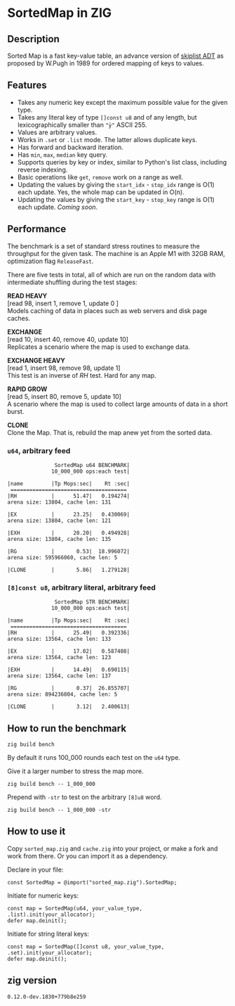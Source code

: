 # SortedMap in ZIG

## Description

Sorted Map is a fast key-value table, an advance version of [skiplist ADT](https://en.wikipedia.org/wiki/Skip_list) as proposed by W.Pugh in 1989 for ordered mapping of keys to  values.

## Features 
* Takes any numeric key except the maximum possible value for the given type. 
* Takes any literal key of type `[]const u8` and of any length, but lexicographically smaller than `"ÿ"` ASCII 255. 
* Values are arbitrary values.
* Works in `.set` or `.list` mode. The latter allows duplicate keys.
* Has forward and backward iteration.
* Has `min`, `max`, `median` key query.
* Supports queries by key or index, similar to Python's list class, including reverse indexing.
* Basic operations like `get`, `remove` work on a range as well.
* Updating the values by giving the `start_idx` - `stop_idx` range is O(1) each update. Yes, the whole map can be updated in O(n).
* Updating the values by giving the `start_key` - `stop_key` range is O(1) each update. *Coming soon*.

## Performance
The benchmark is a set of standard stress routines to measure the throughput for the given task. The machine is an Apple M1 with 32GB RAM, optimization flag `ReleaseFast`.

There are five tests in total, all of which are run on the random data with intermediate shuffling during the test stages:

**READ HEAVY**\
[read 98, insert 1,  remove 1,  update 0 ]\
Models caching of data in places such as web servers and disk page caches.

**EXCHANGE**\
[read 10, insert 40, remove 40, update 10]\
Replicates a scenario where the map is used to exchange data.

**EXCHANGE HEAVY**\
[read 1, insert 98, remove 98, update 1]\
This test is an inverse of *RH* test. Hard for any map.

**RAPID GROW**\
[read 5,  insert 80, remove 5,  update 10]\
A scenario where the map is used to collect large amounts of data in a short burst.

**CLONE**\
Clone the Map. That is, rebuild the map anew yet from the sorted data.

### `u64`, arbitrary feed
```
               SortedMap u64 BENCHMARK|
              10_000_000 ops:each test|

|name         |Tp Mops:sec|    Rt :sec|
 =====================================
|RH           |      51.47|   0.194274|
arena size: 13804, cache len: 131

|EX           |      23.25|   0.430069|
arena size: 13804, cache len: 121

|EXH          |      20.20|   0.494928|
arena size: 13804, cache len: 135

|RG           |       0.53|  18.996072|
arena size: 595966060, cache len: 5

|CLONE        |       5.86|   1.279128|
```

### `[8]const u8`, arbitrary literal, arbitrary feed
```
               SortedMap STR BENCHMARK|
              10_000_000 ops:each test|

|name         |Tp Mops:sec|    Rt :sec|
 =====================================
|RH           |      25.49|   0.392336|
arena size: 13564, cache len: 133

|EX           |      17.02|   0.587408|
arena size: 13564, cache len: 123

|EXH          |      14.49|   0.690115|
arena size: 13564, cache len: 137

|RG           |       0.37|  26.855707|
arena size: 894236804, cache len: 5

|CLONE        |       3.12|   2.400613|
```

## How to run the benchmark
```
zig build bench
```
By default it runs 100_000 rounds each test on the `u64` type.

Give it a larger number to stress the map more.
```
zig build bench -- 1_000_000
```
Prepend with `-str` to test on the arbitrary `[8]u8` word.
```
zig build bench -- 1_000_000 -str
```

## How to use it
Copy `sorted_map.zig` and `cache.zig` into your project, or make a fork and work from there. Or you can import it as a dependency.

Declare in your file:
```zig
const SortedMap = @import("sorted_map.zig").SortedMap;
```

Initiate for numeric keys:
```zig
const map = SortedMap(u64, your_value_type, .list).init(your_allocator);
defer map.deinit();

```

Initiate for string literal keys:
```zig
const map = SortedMap([]const u8, your_value_type, .set).init(your_allocator);
defer map.deinit();
```


## zig version
```
0.12.0-dev.1830+779b8e259
```













